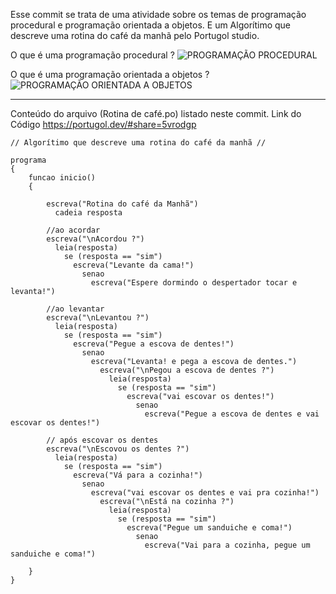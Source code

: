 Esse commit se trata de uma atividade sobre os temas de programação procedural e programação orientada a objetos. E um Algorítimo que descreve uma rotina do café da manhã pelo Portugol studio.


O que é uma programação procedural ?
![PROGRAMAÇÃO PROCEDURAL](https://github.com/Cavliere/Conceitos-b-sicos-e-l-gica-de-programa-o-Exerc-cio-/assets/48744282/3fdda3d6-c170-4bdd-b62a-ed2f847bac45)


O que é uma programação orientada a objetos ?
![PROGRAMAÇÃO ORIENTADA A OBJETOS](https://github.com/Cavliere/Conceitos-b-sicos-e-l-gica-de-programa-o-Exerc-cio-/assets/48744282/a0f3a8f0-a78f-4e78-989d-1f7608d88531)

------------------------------------------------------------------------

Conteúdo do arquivo (Rotina de café.po) listado neste commit.
Link do Código https://portugol.dev/#share=5vrodgp

                        
    // Algorítimo que descreve uma rotina do café da manhã //
        
    programa   
    {    
        funcao inicio()
        {
            
            escreva("Rotina do café da Manhã")
              cadeia resposta
              
            //ao acordar
            escreva("\nAcordou ?") 
              leia(resposta)
                se (resposta == "sim")
                  escreva("Levante da cama!")
                    senao
                      escreva("Espere dormindo o despertador tocar e levanta!")
            
            //ao levantar
            escreva("\nLevantou ?") 
              leia(resposta)
                se (resposta == "sim")
                  escreva("Pegue a escova de dentes!")
                    senao
                      escreva("Levanta! e pega a escova de dentes.")
                        escreva("\nPegou a escova de dentes ?") 
                          leia(resposta)
                            se (resposta == "sim")
                              escreva("vai escovar os dentes!")
                                senao
                                  escreva("Pegue a escova de dentes e vai escovar os dentes!")

            // após escovar os dentes
            escreva("\nEscovou os dentes ?") 
              leia(resposta)
                se (resposta == "sim")
                  escreva("Vá para a cozinha!")
                    senao
                      escreva("vai escovar os dentes e vai pra cozinha!")
                        escreva("\nEstá na cozinha ?") 
                          leia(resposta)
                            se (resposta == "sim")
                              escreva("Pegue um sanduiche e coma!")
                                senao
                                  escreva("Vai para a cozinha, pegue um sanduiche e coma!")
                                
        }
    }
